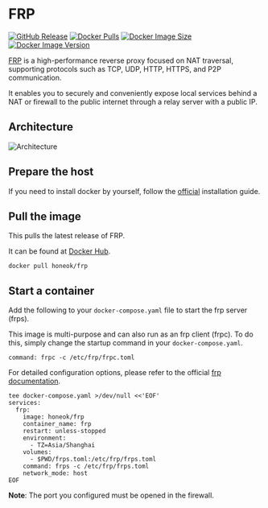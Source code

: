 # FRP

[![GitHub Release](https://img.shields.io/github/v/tag/fatedier/frp.svg?style=flat-square&label=release&logo=github&color=blue)](https://github.com/fatedier/frp/releases)
[![Docker Pulls](https://img.shields.io/docker/pulls/honeok/frp.svg?style=flat-square&logo=docker&color=blue&logoColor=white)](https://hub.docker.com/r/honeok/frp)
[![Docker Image Size](https://img.shields.io/docker/image-size/honeok/frp.svg?style=flat-square&logo=docker&color=blue&logoColor=white)](https://hub.docker.com/r/honeok/frp)
[![Docker Image Version](https://img.shields.io/docker/v/honeok/frp.svg?style=flat-square&logo=docker&color=blue&logoColor=white)](https://hub.docker.com/r/honeok/frp)

[FRP][1] is a high-performance reverse proxy focused on NAT traversal, supporting protocols such as TCP, UDP, HTTP, HTTPS, and P2P communication.

It enables you to securely and conveniently expose local services behind a NAT or firewall to the public internet through a relay server with a public IP.

## Architecture

![Architecture](https://github.com/fatedier/frp/raw/master/doc/pic/architecture.png)

## Prepare the host

If you need to install docker by yourself, follow the [official][2] installation guide.

## Pull the image

This pulls the latest release of FRP.

It can be found at [Docker Hub][3].

```shell
docker pull honeok/frp
```

## Start a container

Add the following to your `docker-compose.yaml` file to start the frp server (frps).

This image is multi-purpose and can also run as an frp client (frpc). To do this, simply change the startup command in your `docker-compose.yaml`.

`command: frpc -c /etc/frp/frpc.toml`

For detailed configuration options, please refer to the official [frp documentation][4].

```shell
tee docker-compose.yaml >/dev/null <<'EOF'
services:
  frp:
    image: honeok/frp
    container_name: frp
    restart: unless-stopped
    environment:
      - TZ=Asia/Shanghai
    volumes:
      - $PWD/frps.toml:/etc/frp/frps.toml
    command: frps -c /etc/frp/frps.toml
    network_mode: host
EOF
```

**Note**: The port you configured must be opened in the firewall.

[1]: https://gofrp.org
[2]: https://docs.docker.com/install
[3]: https://hub.docker.com/r/honeok/frp
[4]: https://github.com/fatedier/frp
